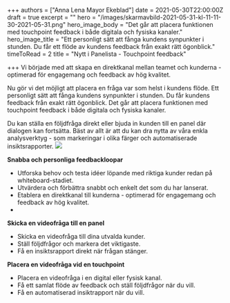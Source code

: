 +++
authors = ["Anna Lena Mayor Ekeblad"]
date = 2021-05-30T22:00:00Z
draft = true
excerpt = ""
hero = "/images/skarmavbild-2021-05-31-kl-11-11-30-2021-05-31.png"
hero_image_body = "Det går att placera funktionen med touchpoint feedback i både digitala och fysiska kanaler."
hero_image_title = "Ett personligt sätt att fånga kundens synpunkter i stunden. Du får ett flöde av kundens feedback från exakt rätt ögonblick."
timeToRead = 2
title = "Nytt i Panelista - Touchpoint feedback"

+++
Vi började med att skapa en direktkanal mellan teamet och kunderna - optimerad för engagemang och feedback av hög kvalitet.

Nu gör vi det möjligt att placera en fråga var som helst i kundens flöde. Ett personligt sätt att fånga kundens synpunkter i stunden. Du får kundens feedback från exakt rätt ögonblick. Det går att placera funktionen med touchpoint feedback i både digitala och fysiska kanaler.

Du kan ställa en följdfråga direkt eller bjuda in kunden till en panel där dialogen kan fortsätta. Bäst av allt är att du kan dra nytta av våra enkla analysverktyg - som markeringar i olika färger och automatiserade insiktsrapporter.
![](/images/skarmavbild-2021-05-31-kl-11-08-58-2021-05-31.png)

**Snabba och personliga feedbackloopar**

* Utforska behov och testa idéer löpande med riktiga kunder redan på whiteboard-stadiet.
* Utvärdera och förbättra snabbt och enkelt det som du har lanserat.
* Etablera en direktkanal till kunderna - optimerad för engagemang och feedback av hög kvalitet.
* 

**Skicka en videofråga till en panel**

* Skicka en videofråga till dina utvalda kunder.
* Ställ följdfrågor och markera det viktigaste.
* Få en insiktsrapport direkt när frågan stänger.

**Placera en videofråga vid en touchpoint**

* Placera en videofråga i en digital eller fysisk kanal.
* Få ett samlat flöde av feedback och ställ följdfrågor när du vill.
* Få en automatiserad insiktrapport när du vill.